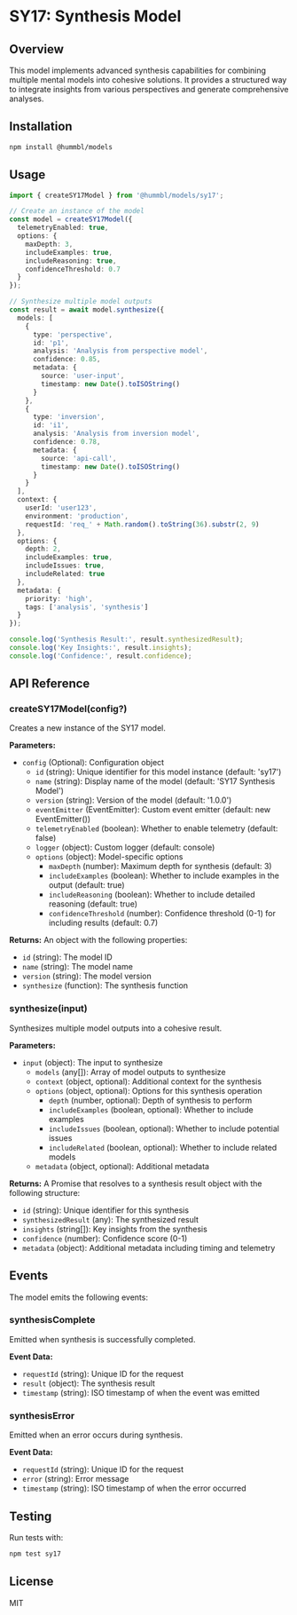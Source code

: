 # SY17: Synthesis Model

## Overview
This model implements advanced synthesis capabilities for combining multiple mental models into cohesive solutions. It provides a structured way to integrate insights from various perspectives and generate comprehensive analyses.

## Installation

```bash
npm install @hummbl/models
```

## Usage

```typescript
import { createSY17Model } from '@hummbl/models/sy17';

// Create an instance of the model
const model = createSY17Model({
  telemetryEnabled: true,
  options: {
    maxDepth: 3,
    includeExamples: true,
    includeReasoning: true,
    confidenceThreshold: 0.7
  }
});

// Synthesize multiple model outputs
const result = await model.synthesize({
  models: [
    {
      type: 'perspective',
      id: 'p1',
      analysis: 'Analysis from perspective model',
      confidence: 0.85,
      metadata: {
        source: 'user-input',
        timestamp: new Date().toISOString()
      }
    },
    {
      type: 'inversion',
      id: 'i1',
      analysis: 'Analysis from inversion model',
      confidence: 0.78,
      metadata: {
        source: 'api-call',
        timestamp: new Date().toISOString()
      }
    }
  ],
  context: {
    userId: 'user123',
    environment: 'production',
    requestId: 'req_' + Math.random().toString(36).substr(2, 9)
  },
  options: {
    depth: 2,
    includeExamples: true,
    includeIssues: true,
    includeRelated: true
  },
  metadata: {
    priority: 'high',
    tags: ['analysis', 'synthesis']
  }
});

console.log('Synthesis Result:', result.synthesizedResult);
console.log('Key Insights:', result.insights);
console.log('Confidence:', result.confidence);
```

## API Reference

### createSY17Model(config?)

Creates a new instance of the SY17 model.

**Parameters:**
- `config` (Optional): Configuration object
  - `id` (string): Unique identifier for this model instance (default: 'sy17')
  - `name` (string): Display name of the model (default: 'SY17 Synthesis Model')
  - `version` (string): Version of the model (default: '1.0.0')
  - `eventEmitter` (EventEmitter): Custom event emitter (default: new EventEmitter())
  - `telemetryEnabled` (boolean): Whether to enable telemetry (default: false)
  - `logger` (object): Custom logger (default: console)
  - `options` (object): Model-specific options
    - `maxDepth` (number): Maximum depth for synthesis (default: 3)
    - `includeExamples` (boolean): Whether to include examples in the output (default: true)
    - `includeReasoning` (boolean): Whether to include detailed reasoning (default: true)
    - `confidenceThreshold` (number): Confidence threshold (0-1) for including results (default: 0.7)

**Returns:**
An object with the following properties:
- `id` (string): The model ID
- `name` (string): The model name
- `version` (string): The model version
- `synthesize` (function): The synthesis function

### synthesize(input)

Synthesizes multiple model outputs into a cohesive result.

**Parameters:**
- `input` (object): The input to synthesize
  - `models` (any[]): Array of model outputs to synthesize
  - `context` (object, optional): Additional context for the synthesis
  - `options` (object, optional): Options for this synthesis operation
    - `depth` (number, optional): Depth of synthesis to perform
    - `includeExamples` (boolean, optional): Whether to include examples
    - `includeIssues` (boolean, optional): Whether to include potential issues
    - `includeRelated` (boolean, optional): Whether to include related models
  - `metadata` (object, optional): Additional metadata

**Returns:**
A Promise that resolves to a synthesis result object with the following structure:
- `id` (string): Unique identifier for this synthesis
- `synthesizedResult` (any): The synthesized result
- `insights` (string[]): Key insights from the synthesis
- `confidence` (number): Confidence score (0-1)
- `metadata` (object): Additional metadata including timing and telemetry

## Events

The model emits the following events:

### synthesisComplete
Emitted when synthesis is successfully completed.

**Event Data:**
- `requestId` (string): Unique ID for the request
- `result` (object): The synthesis result
- `timestamp` (string): ISO timestamp of when the event was emitted

### synthesisError
Emitted when an error occurs during synthesis.

**Event Data:**
- `requestId` (string): Unique ID for the request
- `error` (string): Error message
- `timestamp` (string): ISO timestamp of when the error occurred

## Testing

Run tests with:

```bash
npm test sy17
```

## License

MIT
